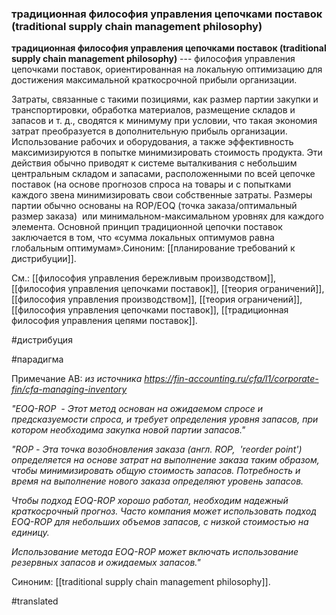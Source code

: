### традиционная философия управления цепочками поставок (traditional supply chain management philosophy)

**традиционная философия управления цепочками поставок (traditional supply chain management philosophy)** --- философия управления цепочками поставок, ориентированная на локальную оптимизацию для достижения максимальной краткосрочной прибыли организации.

Затраты, связанные с такими позициями, как размер партии закупки и транспортировки, обработка материалов, размещение складов и запасов и т. д., сводятся к минимуму при условии, что такая экономия затрат преобразуется в дополнительную прибыль организации. Использование рабочих и оборудования, а также эффективность максимизируются в попытке минимизировать стоимость продукта. Эти действия обычно приводят к системе выталкивания с небольшим центральным складом и запасами, расположенными по всей цепочке поставок (на основе прогнозов спроса на товары и с попытками каждого звена минимизировать свои собственные затраты. Размеры партии обычно основаны на ROP/EOQ (точка заказа/оптимальный размер заказа)  или минимальном-максимальном уровнях для каждого элемента. Основной принцип традиционной цепочки поставок заключается в том, что «сумма локальных оптимумов равна глобальным оптимумам».Синоним: [[планирование требований к дистрибуции]].

См.: [[философия управления бережливым производством]], [[философия управления цепочками поставок]], [[теория ограничений]], [[философия управления производством]], [[теория ограничений]], [[философия управления цепочками поставок]], [[традиционная философия управления цепями поставок]].

#дистрибуция

#парадигма

Примечание АВ: *из источника* *https://fin-accounting.ru/cfa/l1/corporate-fin/cfa-managing-inventory*

*"EOQ-ROP  - Этот метод основан на ожидаемом спросе и предсказуемости спроса, и требует определения уровня запасов, при котором необходима закупка новой партии запасов."*

*"ROP - Эта точка возобновления заказа (англ. ROP,  \'reorder point\') определяется на основе затрат на выполнение заказа таким образом, чтобы минимизировать общую стоимость запасов. Потребность и время на выполнение нового заказа определяют уровень запасов.*

*Чтобы подход EOQ-ROP хорошо работал, необходим надежный краткосрочный прогноз. Часто компания может использовать подход EOQ-ROP для небольших объемов запасов, с низкой стоимостью на единицу.*

*Использование метода EOQ-ROP может включать использование резервных запасов и ожидаемых запасов."*

Синоним: [[traditional supply chain management philosophy]].

#translated
